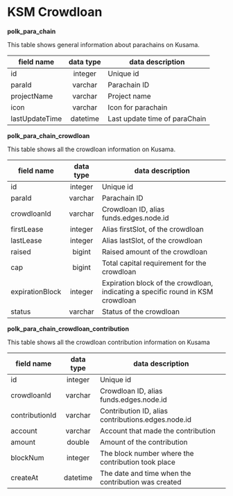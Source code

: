 # KSM Crowdloan

**polk_para_chain**

This table shows general information about parachains on Kusama.

| field name        | data type         | data description             |
| ------------------|:-----------------:| ---------------------------- |
| id                | integer           | Unique id                    |
| paraId            | varchar           | Parachain ID                             |
| projectName       | varchar           | Project name                             |
| icon              | varchar           | Icon for parachain                             |
| lastUpdateTime    | datetime          | Last update time of paraChain                             |


**polk_para_chain_crowdloan**

This table shows all the crowdloan information on Kusama.

| field name        | data type         | data description             |
| ------------------|:-----------------:| ---------------------------- |
| id                | integer           | Unique id                    |
| paraId            | varchar           | Parachain ID                             |
| crowdloanId       | varchar           | Crowdloan ID, alias funds.edges.node.id                             |
| firstLease        | integer           | Alias firstSlot, of the crowdloan                             |
| lastLease         | integer           | Alias lastSlot, of the crowdloan                             |
| raised            | bigint            | Raised amount of the crowdloan                             |
| cap               | bigint            | Total capital requirement for the crowdloan                             |
| expirationBlock   | integer           | Expiration block of the crowdloan, indicating a specific round in KSM crowdloan        |
| status            | varchar           | Status of the crowdloan                             |


**polk_para_chain_crowdloan_contribution**

This table shows all the crowdloan contribution information on Kusama

| field name        | data type         | data description             |
| ------------------|:-----------------:| ---------------------------- |
| id                | integer           | Unique id                    |
| crowdloanId       | varchar           | Crowdloan ID, alias funds.edges.node.id                             |
| contributionId    | varchar           | Contribution ID, alias contributions.edges.node.id                             |
| account           | varchar           | Account that made the contribution                             |
| amount            | double            | Amount of the contribution                             |
| blockNum          | integer           | The block number where the contribution took place                             |
| createAt          | datetime          | The date and time when the contribution was created                             |


